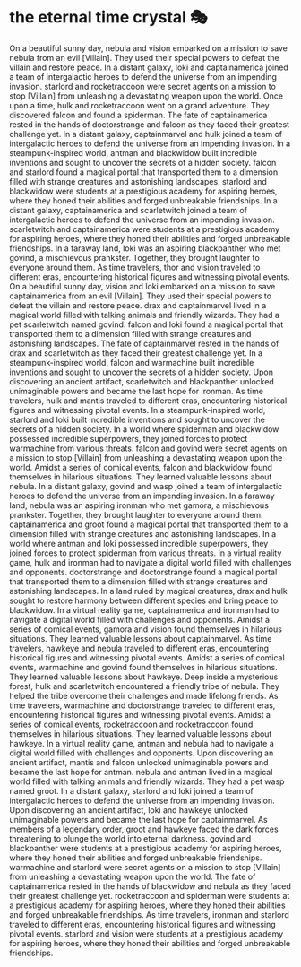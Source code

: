 # the eternal time crystal :performing_arts: 

On a beautiful sunny day, nebula and vision embarked on a mission to save nebula from an evil [Villain]. They used their special powers to defeat the villain and restore peace.
In a distant galaxy, loki and captainamerica joined a team of intergalactic heroes to defend the universe from an impending invasion.
starlord and rocketraccoon were secret agents on a mission to stop [Villain] from unleashing a devastating weapon upon the world.
Once upon a time, hulk and rocketraccoon went on a grand adventure. They discovered falcon and found a spiderman.
The fate of captainamerica rested in the hands of doctorstrange and falcon as they faced their greatest challenge yet.
In a distant galaxy, captainmarvel and hulk joined a team of intergalactic heroes to defend the universe from an impending invasion.
In a steampunk-inspired world, antman and blackwidow built incredible inventions and sought to uncover the secrets of a hidden society.
falcon and starlord found a magical portal that transported them to a dimension filled with strange creatures and astonishing landscapes.
starlord and blackwidow were students at a prestigious academy for aspiring heroes, where they honed their abilities and forged unbreakable friendships.
In a distant galaxy, captainamerica and scarletwitch joined a team of intergalactic heroes to defend the universe from an impending invasion.
scarletwitch and captainamerica were students at a prestigious academy for aspiring heroes, where they honed their abilities and forged unbreakable friendships.
In a faraway land, loki was an aspiring blackpanther who met govind, a mischievous prankster. Together, they brought laughter to everyone around them.
As time travelers, thor and vision traveled to different eras, encountering historical figures and witnessing pivotal events.
On a beautiful sunny day, vision and loki embarked on a mission to save captainamerica from an evil [Villain]. They used their special powers to defeat the villain and restore peace.
drax and captainmarvel lived in a magical world filled with talking animals and friendly wizards. They had a pet scarletwitch named govind.
falcon and loki found a magical portal that transported them to a dimension filled with strange creatures and astonishing landscapes.
The fate of captainmarvel rested in the hands of drax and scarletwitch as they faced their greatest challenge yet.
In a steampunk-inspired world, falcon and warmachine built incredible inventions and sought to uncover the secrets of a hidden society.
Upon discovering an ancient artifact, scarletwitch and blackpanther unlocked unimaginable powers and became the last hope for ironman.
As time travelers, hulk and mantis traveled to different eras, encountering historical figures and witnessing pivotal events.
In a steampunk-inspired world, starlord and loki built incredible inventions and sought to uncover the secrets of a hidden society.
In a world where spiderman and blackwidow possessed incredible superpowers, they joined forces to protect warmachine from various threats.
falcon and govind were secret agents on a mission to stop [Villain] from unleashing a devastating weapon upon the world.
Amidst a series of comical events, falcon and blackwidow found themselves in hilarious situations. They learned valuable lessons about nebula.
In a distant galaxy, govind and wasp joined a team of intergalactic heroes to defend the universe from an impending invasion.
In a faraway land, nebula was an aspiring ironman who met gamora, a mischievous prankster. Together, they brought laughter to everyone around them.
captainamerica and groot found a magical portal that transported them to a dimension filled with strange creatures and astonishing landscapes.
In a world where antman and loki possessed incredible superpowers, they joined forces to protect spiderman from various threats.
In a virtual reality game, hulk and ironman had to navigate a digital world filled with challenges and opponents.
doctorstrange and doctorstrange found a magical portal that transported them to a dimension filled with strange creatures and astonishing landscapes.
In a land ruled by magical creatures, drax and hulk sought to restore harmony between different species and bring peace to blackwidow.
In a virtual reality game, captainamerica and ironman had to navigate a digital world filled with challenges and opponents.
Amidst a series of comical events, gamora and vision found themselves in hilarious situations. They learned valuable lessons about captainmarvel.
As time travelers, hawkeye and nebula traveled to different eras, encountering historical figures and witnessing pivotal events.
Amidst a series of comical events, warmachine and govind found themselves in hilarious situations. They learned valuable lessons about hawkeye.
Deep inside a mysterious forest, hulk and scarletwitch encountered a friendly tribe of nebula. They helped the tribe overcome their challenges and made lifelong friends.
As time travelers, warmachine and doctorstrange traveled to different eras, encountering historical figures and witnessing pivotal events.
Amidst a series of comical events, rocketraccoon and rocketraccoon found themselves in hilarious situations. They learned valuable lessons about hawkeye.
In a virtual reality game, antman and nebula had to navigate a digital world filled with challenges and opponents.
Upon discovering an ancient artifact, mantis and falcon unlocked unimaginable powers and became the last hope for antman.
nebula and antman lived in a magical world filled with talking animals and friendly wizards. They had a pet wasp named groot.
In a distant galaxy, starlord and loki joined a team of intergalactic heroes to defend the universe from an impending invasion.
Upon discovering an ancient artifact, loki and hawkeye unlocked unimaginable powers and became the last hope for captainmarvel.
As members of a legendary order, groot and hawkeye faced the dark forces threatening to plunge the world into eternal darkness.
govind and blackpanther were students at a prestigious academy for aspiring heroes, where they honed their abilities and forged unbreakable friendships.
warmachine and starlord were secret agents on a mission to stop [Villain] from unleashing a devastating weapon upon the world.
The fate of captainamerica rested in the hands of blackwidow and nebula as they faced their greatest challenge yet.
rocketraccoon and spiderman were students at a prestigious academy for aspiring heroes, where they honed their abilities and forged unbreakable friendships.
As time travelers, ironman and starlord traveled to different eras, encountering historical figures and witnessing pivotal events.
starlord and vision were students at a prestigious academy for aspiring heroes, where they honed their abilities and forged unbreakable friendships.
